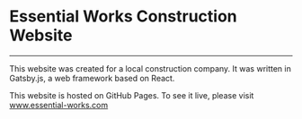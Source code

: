 # Essential Works Construction Website
---
This website was created for a local construction company.
It was written in Gatsby.js, a web framework based on React.

This website is hosted on GitHub Pages.  To see it live, please visit www.essential-works.com
